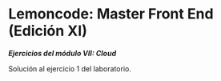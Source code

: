 # Lemoncode: Master Front End (Edición XI)
***Ejercicios del módulo VII: Cloud***

Solución al ejercicio 1 del laboratorio.
